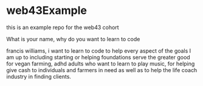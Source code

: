 # web43Example
this is an example repo for the web43 cohort


What is your name, why do you want to learn to code

francis williams, i want to learn to code to help every aspect of the goals I am up to including starting or helping foundations serve the greater good for vegan farming, adhd adults who want to learn to play music, for helping give cash to individuals and farmers in need  as well as to help the life coach industry in finding clients.